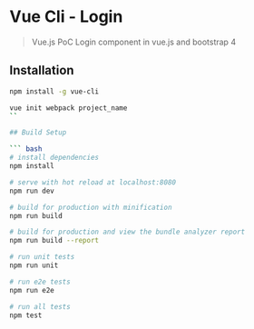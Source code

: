 # Vue Cli - Login

> Vue.js PoC Login component in vue.js and bootstrap 4

## Installation

``` bash
npm install -g vue-cli

vue init webpack project_name
``

## Build Setup

``` bash
# install dependencies
npm install

# serve with hot reload at localhost:8080
npm run dev

# build for production with minification
npm run build

# build for production and view the bundle analyzer report
npm run build --report

# run unit tests
npm run unit

# run e2e tests
npm run e2e

# run all tests
npm test
```


